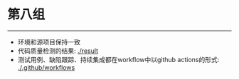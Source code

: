 # 第八组

---

- 环境和源项目保持一致
- 代码质量检测的结果: [./result](./result)
- 测试用例、缺陷跟踪、持续集成都在workflow中以github actions的形式: [./.github/workflows](./.github/workflows)